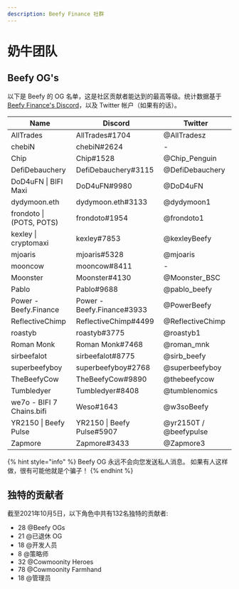 ```yaml
---
description: Beefy Finance 社群
---
```


# 奶牛团队

## Beefy OG's

以下是 Beefy 的 OG 名单，这是社区贡献者能达到的最高等级。统计数据基于 [Beefy Finance's Discord](https://discord.gg/yq8wfHd)，以及 Twitter 帐户（如果有的话）。

| Name                      | Discord                    | Twitter                |
| ------------------------- | -------------------------- | ---------------------- |
| AllTrades                 | AllTrades#1704             | @AllTradesz            |
| chebiN                    | chebiN#2624                | -                      |
| Chip                      | Chip#1528                  | @Chip\_Penguin         |
| DefiDebauchery            | DefiDebauchery#3115        | @DefiDebauchery        |
| DoD4uFN \| BIFI Maxi      | DoD4uFN#9980               | @DoD4uFN               |
| dydymoon.eth              | dydymoon.eth#3133          | @dydymoon1             |
| frondoto \| (POTS, POTS)  | frondoto#1954              | @frondoto1             |
| kexley \| cryptomaxi      | kexley#7853                | @kexleyBeefy           |
| mjoaris                   | mjoaris#5328               | @mjoaris               |
| mooncow                   | mooncow#8411               | -                      |
| Moonster                  | Moonster#4130              | @Moonster\_BSC         |
| Pablo                     | Pablo#9688                 | @pablo\_beefy          |
| Power - Beefy.Finance     | Power - Beefy.Finance#3933 | @PowerBeefy            |
| ReflectiveChimp           | ReflectiveChimp#4499       | @ReflectiveChimp       |
| roastyb                   | roastyb#3775               | @roastyb1              |
| Roman Monk                | Roman Monk#7468            | @roman\_mnk            |
| sirbeefalot               | sirbeefalot#8775           | @sirb\_beefy           |
| superbeefyboy             | superbeefyboy#2768         | @superbeefyboy         |
| TheBeefyCow               | TheBeefyCow#9890           | @thebeefycow           |
| Tumbledyer                | Tumbledyer#8408            | @tumblenomics          |
| we7o - BIFI 7 Chains.bifi | Weso#1643                  | @w3soBeefy             |
| YR2150 \| Beefy Pulse     | YR2150 \| Beefy Pulse#5907 | @yr2150T / @beefypulse |
| Zapmore                   | Zapmore#3433               | @Zapmore3              |

{% hint style="info" %}
Beefy OG 永远不会向您发送私人消息。 如果有人这样做，很有可能他就是个骗子！
{% endhint %}

## 独特的贡献者

截至2021年10月5日，以下角色中共有132名独特的贡献者:

* 28 @Beefy OGs
* 21 @已退休 OG
* 18 @开发人员
* 8 @策略师
* 32 @Cowmoonity Heroes
* 78 @Cowmoonity Farmhand
* 18 @管理员
